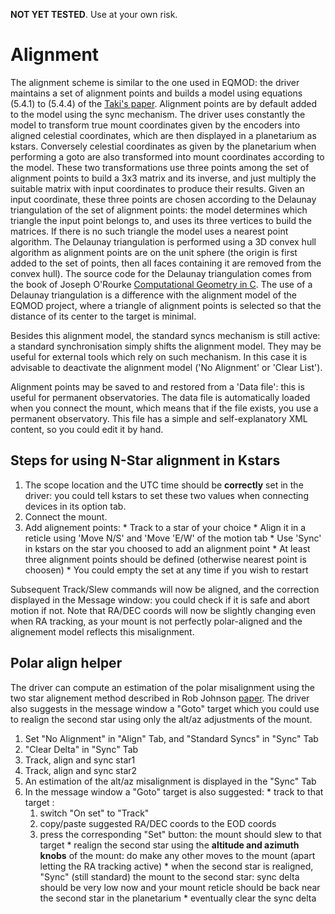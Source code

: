 **NOT YET TESTED**. Use at your own risk.

# Alignment #

The alignment scheme is similar to the one used in EQMOD: the driver maintains a set of alignment points and builds a model using equations (5.4.1) to (5.4.4) of the [Taki's paper](http://www.geocities.jp/toshimi_taki/index.htm). Alignment points are by default added to the model using the sync mechanism. The driver uses constantly the model to transform true mount coordinates given by the encoders into aligned celestial coordinates, which are then displayed in a planetarium as kstars. Conversely celestial coordinates as given by the planetarium when performing a goto are also transformed into mount coordinates according to the model. These two transformations use three points among the set of alignment points to build a 3x3 matrix and its inverse, and just multiply the suitable matrix with input coordinates to produce their results. Given an input coordinate, these three points are chosen according to the Delaunay triangulation of the set of alignment points: the model determines which triangle the input point belongs to, and uses its three vertices to build the matrices. If there is no such triangle the model uses a nearest point algorithm. The Delaunay triangulation is performed using a 3D convex hull algorithm as alignment points are on the unit sphere (the origin is first added to the set of points, then all faces containing it are removed from the convex hull). The source code for the Delaunay triangulation comes from the book of Joseph O'Rourke [Computational Geometry in C](http://cs.smith.edu/~orourke/books/ftp.html). The use of a Delaunay triangulation is a difference with the alignment model of the EQMOD project, where a triangle of alignment points is selected  so that the distance of its center to the target is minimal.

Besides this alignment model, the standard syncs mechanism is still active: a standard synchronisation simply shifts the alignment model. They may be useful for external tools which rely on such mechanism. In this case it is advisable to deactivate the alignment model ('No Alignment' or 'Clear List').

Alignment points may be saved to and restored from a 'Data file': this is useful for permanent observatories. The data file is automatically loaded when you connect the mount, which means that if the file exists, you use a permanent observatory. This file has a simple and self-explanatory XML content, so you could edit it by hand.

## Steps for using N-Star alignment in Kstars ##
  1. The scope location and the UTC time should be **correctly** set in the driver: you could tell kstars to set these two values when connecting devices in its option tab.
  1. Connect the mount.
  1. Add alignement points:
    * Track to a star of your choice
    * Align it in a reticle using 'Move N/S' and 'Move 'E/W' of the motion tab
    * Use 'Sync' in kstars on the star you choosed to add an alignment point
    * At least three alignment points should be defined (otherwise nearest point is choosen)
    * You could empty the set at any time if you wish to restart

Subsequent Track/Slew commands will now be aligned, and the correction displayed in the Message window: you could check if it is safe and abort motion if not. Note that RA/DEC coords will now be slightly changing even when RA tracking, as your mount is not perfectly polar-aligned and the alignement model reflects this misalignment.

## Polar align helper ##

The driver can compute an estimation of the polar misalignment using the two star alignement method described in Rob Johnson [paper](http://www.whim.org/nebula/math/pdf/twostar.pdf). The driver also suggests in the message window a "Goto" target
which you could use to realign the second star using only the alt/az adjustments of the mount.
  1. Set "No Alignment" in "Align" Tab, and "Standard Syncs" in "Sync" Tab
  1. "Clear Delta" in "Sync" Tab
  1. Track, align and sync star1
  1. Track, align and sync star2
  1. An estimation of the alt/az misalignment is displayed in the "Sync" Tab
  1. In the message window a "Goto" target is also suggested:
    * track to that target :
      1. switch "On set" to "Track"
      1. copy/paste suggested RA/DEC coords to the EOD coords
      1. press the corresponding "Set" button: the mount should slew to that target
    * realign the second star using the **altitude and azimuth knobs** of the mount: do make any other moves to the mount (apart letting the RA tracking active)
    * when the second star is realigned, "Sync" (still standard) the mount to the second star: sync delta should be very low now and your mount reticle should be back near the second star in the planetarium
    * eventually clear the sync delta